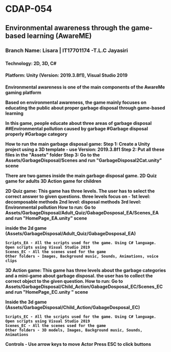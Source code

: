 # CDAP-054

<h2>Environmental awareness through the game-based learning (AwareME)</h2>
  
<h3>Branch Name: Lisara | IT17701174 -T.L.C Jayasiri<h3/>
  
<h4>Technology: 2D, 3D, C# <h4/>
  
<h4>Platform: Unity (Version: 2019.3.8f1), Visual Studio 2019<h4/>

Environmental awareness is one of the main components of the AwareMe gaming platform 

Based on environmental awareness, the game mainly focuses on educating the public about proper garbage disposal through game-based learning

In this game, people educate about three areas of garbage disposal
##Environmental pollution caused by garbage
#Garbage disposal properly
#Garbage category

How to run the main garbage disposal game: 
Step 1: Create a Unity project using a 3D template - use Version: 2019.3.8f1 
Step 2: Put all these files in the "Assets" folder 
Step 3: Go to the Assets/GarbageDisposal/Scenes and run "GarbageDisposal2Cat.unity" scene

There are two games inside the main garbage disposal game.
2D Quiz game for adults 
3D Action game for children

2D Quiz game: 
This game has three levels. The user has to select the correct answer to given questions. three levels focus on -
1st level: decomposable methods
2nd level: disposal methods
3rd level: Environmental pollution
How to run: Go to Assets/GarbageDisposal/Adult_Quiz/GabageDosposal_EA/Scenes_EA and run "HomePage_EA.unity" scene

inside the 2d game (Assets/GarbageDisposal/Adult_Quiz/GabageDosposal_EA)
```
Scripts_EA - All the scripts used for the game. Using C# language. Open scripts using Visual Studio 2019
Scenes_EC - All the scenes used for the game
Other folders - Images, Background music, Sounds, Animations, voice clips
```
3D Action game:
This game has three levels about the garbage categories and a mini-game about garbage disposal. the user has to collect the correct object to the given question. 
How to run: Go to Assets/GarbageDisposal/Child_Action/GabageDosposal_EC/Scenes_EC and run "HomePage_EC.unity " scene

Inside the 3d game (Assets/GarbageDisposal/Child_Action/GabageDosposal_EC)
```
Scripts_EC - All the scripts used for the game. Using C# language. Open scripts using Visual Studio 2019
Scenes_EC - All the scenes used for the game
Other folders - 3D models, Images, Background music, Sounds, Animations
```
Controls - 
Use arrow keys to move Actor
Press ESC to click buttons 
